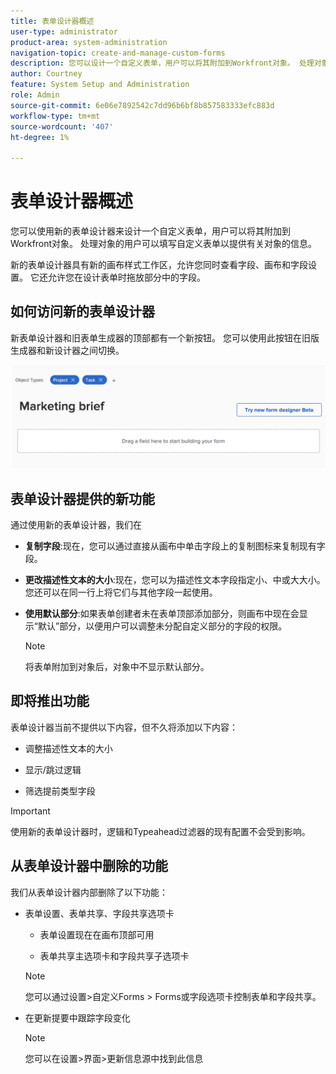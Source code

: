 ```yaml
---
title: 表单设计器概述
user-type: administrator
product-area: system-administration
navigation-topic: create-and-manage-custom-forms
description: 您可以设计一个自定义表单，用户可以将其附加到Workfront对象。 处理对象的用户可以填写自定义表单以提供有关对象的信息。
author: Courtney
feature: System Setup and Administration
role: Admin
source-git-commit: 6e06e7892542c7dd96b6bf8b857583333efc883d
workflow-type: tm+mt
source-wordcount: '407'
ht-degree: 1%

---
```


# 表单设计器概述

您可以使用新的表单设计器来设计一个自定义表单，用户可以将其附加到Workfront对象。 处理对象的用户可以填写自定义表单以提供有关对象的信息。

新的表单设计器具有新的画布样式工作区，允许您同时查看字段、画布和字段设置。 它还允许您在设计表单时拖放部分中的字段。

<!-- add screenshot when field settings empty state is ready -->

## 如何访问新的表单设计器

新表单设计器和旧表单生成器的顶部都有一个新按钮。 您可以使用此按钮在旧版生成器和新设计器之间切换。

![](assets/switch-views.png)

## 表单设计器提供的新功能

通过使用新的表单设计器，我们在

* **复制字段**:现在，您可以通过直接从画布中单击字段上的复制图标来复制现有字段。

* **更改描述性文本的大小**:现在，您可以为描述性文本字段指定小、中或大大小。 您还可以在同一行上将它们与其他字段一起使用。

* **使用默认部分**:如果表单创建者未在表单顶部添加部分，则画布中现在会显示“默认”部分，以便用户可以调整未分配自定义部分的字段的权限。

   >[!NOTE]
   >
   >将表单附加到对象后，对象中不显示默认部分。

## 即将推出功能

表单设计器当前不提供以下内容，但不久将添加以下内容：

* 调整描述性文本的大小

* 显示/跳过逻辑

* 筛选提前类型字段

>[!IMPORTANT]
>
>使用新的表单设计器时，逻辑和Typeahead过滤器的现有配置不会受到影响。

## 从表单设计器中删除的功能

我们从表单设计器内部删除了以下功能：


* 表单设置、表单共享、字段共享选项卡

   * 表单设置现在在画布顶部可用

   * 表单共享主选项卡和字段共享子选项卡
   >[!NOTE]
   >
   >您可以通过设置>自定义Forms > Forms或字段选项卡控制表单和字段共享。

* 在更新提要中跟踪字段变化
   >[!NOTE]
   >
   >您可以在设置>界面>更新信息源中找到此信息
